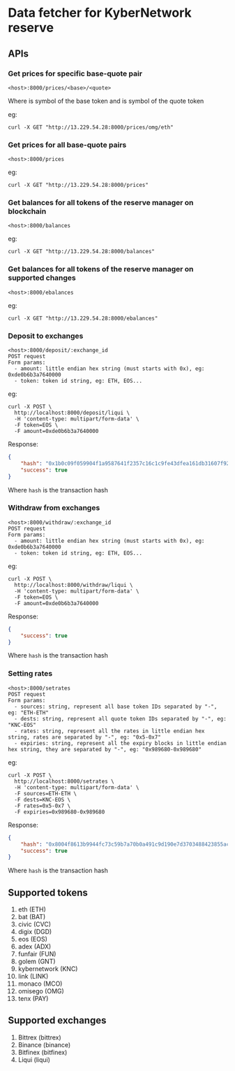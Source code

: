 # Data fetcher for KyberNetwork reserve

## APIs

### Get prices for specific base-quote pair

```
<host>:8000/prices/<base>/<quote>
```

Where *<base>* is symbol of the base token and *<quote>* is symbol of the quote token

eg:
```
curl -X GET "http://13.229.54.28:8000/prices/omg/eth"
```

### Get prices for all base-quote pairs
```
<host>:8000/prices
```

eg:
```
curl -X GET "http://13.229.54.28:8000/prices"
```

### Get balances for all tokens of the reserve manager on blockchain
```
<host>:8000/balances
```

eg:
```
curl -X GET "http://13.229.54.28:8000/balances"
```

### Get balances for all tokens of the reserve manager on supported changes
```
<host>:8000/ebalances
```

eg:
```
curl -X GET "http://13.229.54.28:8000/ebalances"
```
### Deposit to exchanges
```
<host>:8000/deposit/:exchange_id
POST request
Form params:
  - amount: little endian hex string (must starts with 0x), eg: 0xde0b6b3a7640000
  - token: token id string, eg: ETH, EOS...
```

eg:
```
curl -X POST \
  http://localhost:8000/deposit/liqui \
  -H 'content-type: multipart/form-data' \
  -F token=EOS \
  -F amount=0xde0b6b3a7640000
```
Response:

```json
{
    "hash": "0x1b0c09f059904f1a9587641f2357c16c1c9fe43dfea161db31607f9221b0cfbb",
    "success": true
}
```
Where `hash` is the transaction hash

### Withdraw from exchanges
```
<host>:8000/withdraw/:exchange_id
POST request
Form params:
  - amount: little endian hex string (must starts with 0x), eg: 0xde0b6b3a7640000
  - token: token id string, eg: ETH, EOS...
```

eg:
```
curl -X POST \
  http://localhost:8000/withdraw/liqui \
  -H 'content-type: multipart/form-data' \
  -F token=EOS \
  -F amount=0xde0b6b3a7640000
```
Response:

```json
{
    "success": true
}
```
Where `hash` is the transaction hash

### Setting rates
```
<host>:8000/setrates
POST request
Form params:
  - sources: string, represent all base token IDs separated by "-", eg: "ETH-ETH"
  - dests: string, represent all quote token IDs separated by "-", eg: "KNC-EOS"
  - rates: string, represent all the rates in little endian hex string, rates are separated by "-", eg: "0x5-0x7"
  - expiries: string, represent all the expiry blocks in little endian hex string, they are separated by "-", eg: "0x989680-0x989680"
```
eg:
```
curl -X POST \
  http://localhost:8000/setrates \
  -H 'content-type: multipart/form-data' \
  -F sources=ETH-ETH \
  -F dests=KNC-EOS \
  -F rates=0x5-0x7 \
  -F expiries=0x989680-0x989680
```
Response:

```json
{
    "hash": "0x8004f8613b9944fc73c59b7a70b0a491c9d190e7d3703488423855ac8dada239",
    "success": true
}
```
Where `hash` is the transaction hash

## Supported tokens

1. eth (ETH)
2. bat (BAT)
3. civic (CVC)
4. digix (DGD)
5. eos (EOS)
6. adex (ADX)
7. funfair (FUN)
8. golem (GNT)
9. kybernetwork (KNC)
10. link (LINK)
11. monaco (MCO)
12. omisego (OMG)
13. tenx (PAY)

## Supported exchanges

1. Bittrex (bittrex)
2. Binance (binance)
3. Bitfinex (bitfinex)
4. Liqui (liqui)
